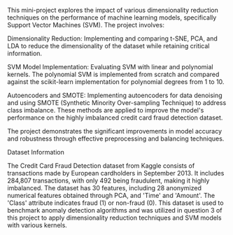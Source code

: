 This mini-project explores the impact of various dimensionality reduction techniques on the performance of machine learning models, specifically Support Vector Machines (SVM). The project involves:

Dimensionality Reduction: Implementing and comparing t-SNE, PCA, and LDA to reduce the dimensionality of the dataset while retaining critical information.


SVM Model Implementation: Evaluating SVM with linear and polynomial kernels. The polynomial SVM is implemented from scratch and compared against the scikit-learn implementation for polynomial degrees from 1 to 10.


Autoencoders and SMOTE: Implementing autoencoders for data denoising and using SMOTE (Synthetic Minority Over-sampling Technique) to address class imbalance. These methods are applied to improve the model's performance on the highly imbalanced credit card fraud detection dataset.


The project demonstrates the significant improvements in model accuracy and robustness through effective preprocessing and balancing techniques.

Dataset Information


The Credit Card Fraud Detection dataset from Kaggle consists of transactions made by European cardholders in September 2013. It includes 284,807 transactions, with only 492 being fraudulent, making it highly imbalanced. The dataset has 30 features, including 28 anonymized numerical features obtained through PCA, and 'Time' and 'Amount'. The 'Class' attribute indicates fraud (1) or non-fraud (0). This dataset is used to benchmark anomaly detection algorithms and was utilized in question 3 of this project to apply dimensionality reduction techniques and SVM models with various kernels.

